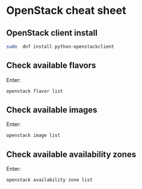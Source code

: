 OpenStack cheat sheet
=====================

OpenStack client install
------------------------

```bash
sudo  dnf install python-openstackclient
```

Check available flavors
-----------------------

Enter:

```bash
openstack flavor list
```

Check available images
----------------------

Enter:

```bash
openstack image list
```

Check available availability zones
----------------------------------

Enter:

```bash
openstack availability zone list
```
